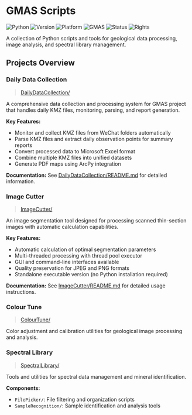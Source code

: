 # GMAS Scripts

![Python](https://img.shields.io/badge/Python-3.10%2B-blue?logo=python&logoColor=white)
![Version](https://img.shields.io/badge/Version-1.1-blue)
![Platform](https://img.shields.io/badge/Platform-Windows-lightgrey?logo=windows)
![GMAS](https://img.shields.io/badge/GMAS-Geological%20Scripts-orange)
![Status](https://img.shields.io/badge/Status-Active-brightgreen)
![Rights](https://img.shields.io/badge/Rights-All%20Rights%20Reserved-red)

A collection of Python scripts and tools for geological data processing, image analysis, and spectral library management.

## Projects Overview

### Daily Data Collection

> [DailyDataCollection/](DailyDataCollection/)

A comprehensive data collection and processing system for GMAS project that handles daily KMZ files, monitoring, parsing, and report generation.

**Key Features:**
- Monitor and collect KMZ files from WeChat folders automatically
- Parse KMZ files and extract daily observation points for summary reports
- Convert processed data to Microsoft Excel format
- Combine multiple KMZ files into unified datasets
- Generate PDF maps using ArcPy integration

**Documentation:** See [DailyDataCollection/README.md](DailyDataCollection/README.md) for detailed information.

### Image Cutter

> [ImageCutter/](ImageCutter/)

An image segmentation tool designed for processing scanned thin-section images with automatic calculation capabilities.

**Key Features:**
- Automatic calculation of optimal segmentation parameters
- Multi-threaded processing with thread pool executor
- GUI and command-line interfaces available
- Quality preservation for JPEG and PNG formats
- Standalone executable version (no Python installation required)

**Documentation:** See [ImageCutter/README.md](ImageCutter/README.md) for detailed usage instructions.

### Colour Tune

> [ColourTune/](ColourTune/)

Color adjustment and calibration utilities for geological image processing and analysis.

### Spectral Library

> [SpectralLibrary/](SpectralLibrary/)

Tools and utilities for spectral data management and mineral identification.

**Components:**
- `FilePicker/`: File filtering and organization scripts
- `SampleRecognition/`: Sample identification and analysis tools